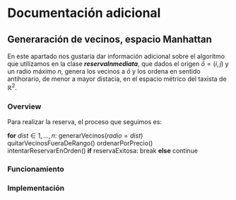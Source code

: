 # Documentación adicional

## Generaración de vecinos, espacio Manhattan

En este apartado nos gustaría dar información adicional sobre el algoritmo que utilizamos en la clase ***reservaInmediata***, que dados el origen $\bar{o} = ( i, j )$ 
y un radio máximo $n$, genera los vecinos a $\bar{o}$ y los ordena en sentido antihorario, de menor a mayor distacia, en el espacio métrico del taxista de $\mathbb{R}^2$.

### Overview

Para realizar la reserva, el proceso que seguimos es:

**for** $dist \in {1, \dots, n}:$
    generarVecinos($radio = dist$)
    quitarVecinosFueraDeRango()
    ordenarPorPrecio()
    intentarReservarEnOrden()
    **if** reservaExitosa:
        break
    **else**
        continue  


### Funcionamiento

### Implementación
